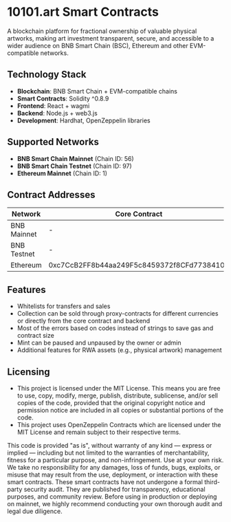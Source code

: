 # 10101.art Smart Contracts

A blockchain platform for fractional ownership of valuable physical artworks, making art investment transparent, secure, and accessible to a wider audience on BNB Smart Chain (BSC), Ethereum and other EVM-compatible networks.

## Technology Stack

- **Blockchain**: BNB Smart Chain + EVM-compatible chains
- **Smart Contracts**: Solidity ^0.8.9
- **Frontend**: React + wagmi
- **Backend**: Node.js + web3.js
- **Development**: Hardhat, OpenZeppelin libraries

## Supported Networks

- **BNB Smart Chain Mainnet** (Chain ID: 56)
- **BNB Smart Chain Testnet** (Chain ID: 97)
- **Ethereum Mainnet** (Chain ID: 1)

## Contract Addresses

| Network  | Core Contract                              | Token Contract |
|----------|--------------------------------------------|----------------|
| BNB Mainnet | -                                          | 0x3626b74E1d3D5EB0c362c77B915a8718bD1D05E3 |
| BNB Testnet | -                                          | 0x131e44193f59feeE1635e3624CCeBe939B5521E2 |
| Ethereum    | 0xc7CcB2FF8b44aa249F5c8459372f8CFd77384108 | 0xd003945c9003b96Ea8d50862EA4bB7ec70051c31 |

## Features

- Whitelists for transfers and sales
- Collection can be sold through proxy-contracts for different currencies or directly from the core contract and backend
- Most of the errors based on codes instead of strings to save gas and contract size
- Mint can be paused and unpaused by the owner or admin
- Additional features for RWA assets (e.g., physical artwork) management

## Licensing
- This project is licensed under the MIT License. This means you are free to use, copy, modify, merge, publish, distribute, sublicense, and/or sell copies of the code, provided that the original copyright notice and permission notice are included in all copies or substantial portions of the code.
- This project uses OpenZeppelin Contracts which are licensed under the MIT License and remain subject to their respective terms.

This code is provided "as is", without warranty of any kind — express or implied — including but not limited to the warranties of merchantability, fitness for a particular purpose, and non-infringement. Use at your own risk. We take no responsibility for any damages, loss of funds, bugs, exploits, or misuse that may result from the use, deployment, or interaction with these smart contracts.
These smart contracts have not undergone a formal third-party security audit. They are published for transparency, educational purposes, and community review. Before using in production or deploying on mainnet, we highly recommend conducting your own thorough audit and legal due diligence.
